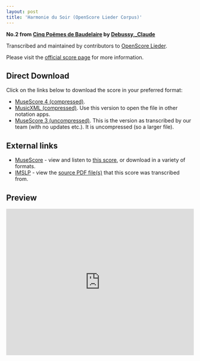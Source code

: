 ```yaml
---
layout: post
title: 'Harmonie du Soir (OpenScore Lieder Corpus)'
---
```


__No.2 from [Cinq Poëmes de Baudelaire](https://fourscoreandmore.org/OpenScore/Debussy%2C_Claude/Cinq_Po%C3%ABmes_de_Baudelaire/) by [Debussy,_Claude](https://fourscoreandmore.org/OpenScore/Debussy%2C_Claude)__

Transcribed and maintained by contributors to [OpenScore Lieder].

Please visit the [official score page] for more information.

[official score page]: https://musescore.com/openscore-lieder-corpus/scores/5060961
[OpenScore Lieder]: https://musescore.com/openscore-lieder-corpus

## Direct Download

Click on the links below to download the score in your preferred format:
- [MuseScore 4 (compressed)](https://fourscoreandmore.org/OpenScore/Debussy%2C_Claude/Cinq_Po%C3%ABmes_de_Baudelaire/2_Harmonie_du_Soir.mscz).
- [MusicXML (compressed)](https://fourscoreandmore.org/OpenScore/Debussy%2C_Claude/Cinq_Po%C3%ABmes_de_Baudelaire/2_Harmonie_du_Soir.mxl). Use this version to open the file in other notation apps.
- [MuseScore 3 (uncompressed)](https://raw.githubusercontent.com/OpenScore/Lieder/refs/heads/main/scores/Debussy%2C_Claude/Cinq_Po%C3%ABmes_de_Baudelaire/2_Harmonie_du_Soir/lc5060961.mscx). This is the version as transcribed by our team (with no updates etc.). It is uncompressed (so a larger file).

## External links

- [MuseScore] - view and listen to [this score][MuseScore], or download in a variety of formats.
- [IMSLP] - view the [source PDF file(s)][IMSLP] that this score was transcribed from.

[MuseScore]: https://musescore.com/score/5060961
[IMSLP]: https://imslp.org/wiki/Special:ReverseLookup/225776

## Preview

<iframe width="100%" height="394" src="https://musescore.com/openscore-lieder-corpus/scores/5060961/embed" frameborder="0" allowfullscreen allow="autoplay; fullscreen"></iframe>
